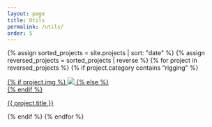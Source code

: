 ```yaml
---
layout: page
title: Utils
permalink: /utils/
order: 5
---
```


{% assign sorted_projects = site.projects | sort: "date" %}
{% assign reversed_projects = sorted_projects | reverse %}
{% for project in reversed_projects %}
{% if project.category contains "rigging" %}
<div class="project ">
    <div class="thumbnail">
        <a href="{{ site.baseurl }}{{ project.url }}">
        {% if project.img %}
        <img class="thumbnail" src="{{ project.img }}"/>
        {% else %}
        <div class="thumbnail blankbox"></div>
        {% endif %}
        <span>
        </span>
        </a>
    </div>
    <p class="caption"><a href="{{ site.baseurl }}{{ project.url }}">{{ project.title }}</a></p>
</div>
{% endif %}
{% endfor %}